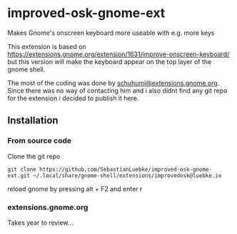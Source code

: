 # improved-osk-gnome-ext

Makes Gnome's onscreen keyboard more useable with e.g. more keys

This extension is based on https://extensions.gnome.org/extension/1631/improve-onscreen-keyboard/ but this version will make the keyboard appear on the top layer of the gnome shell.

The most of the coding was done by schuhumi@extensions.gnome.org. Since there was no way of contacting him and i also didnt find any git repo for the extension i decided to publish it here.

## Installation

### From source code

Clone the git repo

```console
git clone https://github.com/SebastianLuebke/improved-osk-gnome-ext.git ~/.local/share/gnome-shell/extensions/improvedosk@luebke.io
```

reload gnome by pressing alt + F2 and enter r

### extensions.gnome.org

Takes year to review...
